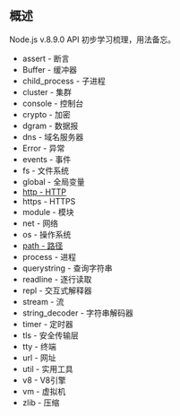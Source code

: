 ## 概述

Node.js v.8.9.0 API 初步学习梳理，用法备忘。

* assert - 断言
* Buffer - 缓冲器
* child_process - 子进程
* cluster - 集群
* console - 控制台
* crypto - 加密
* dgram - 数据报
* dns - 域名服务器
* Error - 异常
* events - 事件
* fs - 文件系统
* global - 全局变量
* [http - HTTP](./http/README.md)
* https - HTTPS
* module - 模块
* net - 网络
* os - 操作系统
* [path - 路径](./path/README.md)
* process - 进程
* querystring - 查询字符串
* readline - 逐行读取
* repl - 交互式解释器
* stream - 流
* string_decoder - 字符串解码器
* timer - 定时器
* tls - 安全传输层
* tty - 终端
* url - 网址
* util - 实用工具
* v8 - V8引擎
* vm - 虚拟机
* zlib - 压缩
